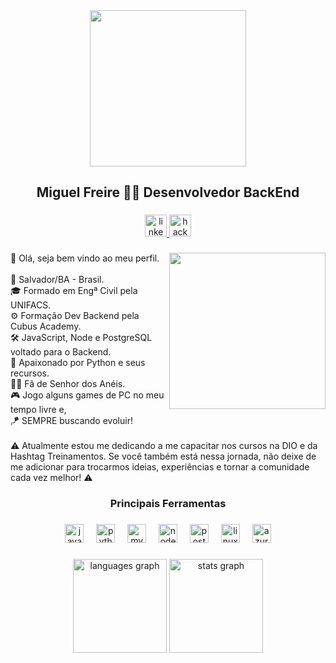<div align="center">
  <img height="250" src="https://live.staticflickr.com/65535/53440895502_74e539ca2f_b.jpg"  />
</div>

###

<h2 align="center">Miguel Freire  👨‍💻 Desenvolvedor BackEnd</h2>

###

<div align="center">
  <a href="https://www.linkedin.com/in/mfre1re/" target="_blank">
    <img src="https://img.shields.io/static/v1?message=Me%20adicione&logo=linkedin&label=&color=f8c291&logoColor=black&labelColor=&style=for-the-badge" height="35" alt="linkedin logo"  />
  </a>
  <a href="https://www.hackerrank.com/profile/miguelsf" target="_blank">
    <img src="https://img.shields.io/static/v1?message=Conquistas&logo=hackerrank&label=&color=f8c291&logoColor=black&labelColor=&style=for-the-badge" height="35" alt="hackerrank logo"  />
  </a>
</div>

###

<div>
  <img align="right" height="250" src="https://live.staticflickr.com/65535/53441822956_128b30b11f_o.png"  />
  <p align="left">👋 Olá, seja bem vindo ao meu perfil.<br><br>📌 Salvador/BA - Brasil.<br>🎓 Formado em Engª Civil pela UNIFACS.<br>⚙ Formação Dev Backend pela Cubus Academy.<br>🛠 JavaScript, Node e PostgreSQL voltado para o Backend.<br>🐍 Apaixonado por Python e seus recursos.<br>🧙‍♂️ Fã de Senhor dos Anéis.<br>🎮 Jogo alguns games de PC no meu  tempo livre e,<br>🪁 SEMPRE buscando evoluir!<br><br>⚠ Atualmente estou me dedicando a me capacitar nos cursos na DIO e da Hashtag Treinamentos. Se você também está nessa jornada, não deixe de me adicionar para trocarmos ideias, experiências e tornar a comunidade cada vez melhor! ⚠</p>
</div>

###

<h3 align="center">Principais Ferramentas</h3>

###

<div align="center">
  <img src="https://cdn.jsdelivr.net/gh/devicons/devicon/icons/javascript/javascript-original.svg" height="30" alt="javascript logo"  />
  <img width="12" />
  <img src="https://cdn.jsdelivr.net/gh/devicons/devicon/icons/python/python-plain.svg" height="30" alt="python logo"  />
  <img width="12" />
  <img src="https://cdn.jsdelivr.net/gh/devicons/devicon/icons/mysql/mysql-original.svg" height="30" alt="mysql logo"  />
  <img width="12" />
  <img src="https://cdn.jsdelivr.net/gh/devicons/devicon/icons/nodejs/nodejs-plain.svg" height="30" alt="nodejs logo"  />
  <img width="12" />
  <img src="https://cdn.jsdelivr.net/gh/devicons/devicon/icons/postgresql/postgresql-original.svg" height="30" alt="postgresql logo"  />
  <img width="12" />
  <img src="https://cdn.jsdelivr.net/gh/devicons/devicon/icons/linux/linux-original.svg" height="30" alt="linux logo"  />
  <img width="12" />
  <img src="https://cdn.jsdelivr.net/gh/devicons/devicon/icons/azure/azure-original.svg" height="30" alt="azure logo"  />
</div>

###

<div align="center">
  <img src="https://github-readme-stats.vercel.app/api/top-langs?username=mfre1re&locale=pt-br&hide_title=false&layout=compact&card_width=320&langs_count=5&theme=calm&hide_border=false" height="150" alt="languages graph"  />
  <img src="https://github-readme-stats.vercel.app/api?username=mfre1re&hide_title=false&hide_rank=false&show_icons=true&include_all_commits=true&count_private=true&disable_animations=false&theme=calm&locale=pt-br&hide_border=false" height="150" alt="stats graph"  />
</div>

###
